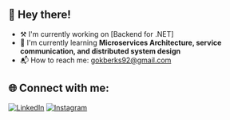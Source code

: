 ## 👋 Hey there! 

- ⚒️ I'm currently working on [Backend for .NET]
- 🌱 I'm currently learning **Microservices Architecture, service communication, and distributed system design**
- 📬 How to reach me: [gokberks92@gmail.com](mailto:gokberks92@gmail.com)

## 🌐 Connect with me:
[![LinkedIn](https://img.shields.io/badge/LinkedIn-0077B5?style=for-the-badge&logo=linkedin&logoColor=white)](https://www.linkedin.com/in/gokberk-seckin/)
[![Instagram](https://img.shields.io/badge/Instagram-E4405F?style=for-the-badge&logo=instagram&logoColor=white)](https://instagram.com/gokiseckin)

